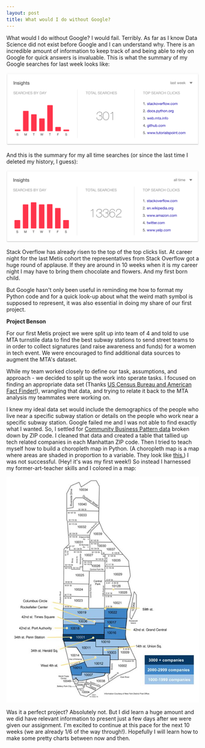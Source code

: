 ```yaml
---
layout: post
title: What would I do without Google? 
---
```


What would I do without Google? I would fail. Terribly. As far as I know Data Science did not exist before Google and I can understand why. There is an incredible amount of information to keep track of and being able to rely on Google for quick answers is invaluable. This is what the summary of my Google searches for last week looks like:

![last week google analysis](../images/lastweek.png)

And this is the summary for my all time searches (or since the last time I deleted my history, I guess):

![all time google analysis](../images/alltime.png)

Stack Overflow has already risen to the top of the top clicks list. At career night for the last Metis cohort the representatives from Stack Overflow got a huge round of applause. If they are around in 10 weeks when it is my career night I may have to bring them chocolate and flowers. And my first born child. 

But Google hasn't only been useful in reminding me how to format my Python code and for a quick look-up about what the weird math symbol is supposed to represent, it was also essential in doing my share of our first project.

<b>Project Benson</b>

For our first Metis project we were split up into team of 4 and told to use MTA turnstile data to find the best subway stations to send street teams to in order to collect signatures (and raise awareness and funds) for a women in tech event. We were encouraged to find additional data sources to augment the MTA's dataset. 

While my team worked closely to define our task, assumptions, and approach - we decided to split up the work into sperate tasks. I focused on finding an appropriate data set (Thanks [US Census Bureau and American Fact Finder!](http://factfinder.census.gov/faces/nav/jsf/pages/download_center.xhtml)), wrangling that data, and trying to relate it back to the MTA analysis my teammates were working on. 

I knew my ideal data set would include the demographics of the people who live near a specific subway station or details on the people who work near a specific subway station. Google failed me and I was not able to find exactly what I wanted. So, I settled for [Community Business Pattern data](https://www.census.gov/econ/cbp/) broken down by ZIP code. I cleaned that data and created a table that tallied up tech related companies in each Manhattan ZIP code. Then I tried to teach myself how to build a choropleth map in Python. (A choropleth map is a map where areas are shaded in proportion to a variable. They look like [this.](http://revolution-computing.typepad.com/.a/6a010534b1db25970b0120a69561cb970b-popup)) I was not successful. (Hey! it's was my first week!) So instead I harnessed my former-art-teacher skills and I colored in a map:

![Amount of Tech Related Industries by Manhattan ZipCode](../images/ESTbyZIP.jpg)

Was it a perfect project? Absolutely not. But I did learn a huge amount and we did have relevant information to present just a few days after we were given our assignment. I'm excited to continue at this pace for the next 10 weeks (we are already 1/6 of the way through!). Hopefully I will learn how to make some pretty charts between now and then.

